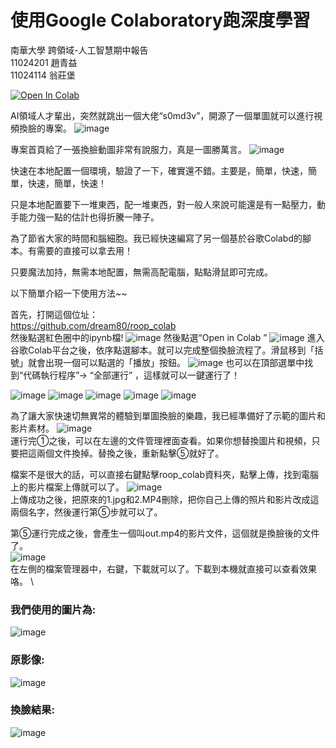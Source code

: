 # 使用Google Colaboratory跑深度學習 
南華大學 跨領域-人工智慧期中報告  
11024201 趙青益  
11024114 翁莊堡 

[![Open In Colab](https://colab.research.google.com/assets/colab-badge.svg)](https://drive.google.com/file/d/1GsWIS-K8d71gy1TrlDoSyiyLweAEpLDv/view?usp=sharing)

AI領域人才輩出，突然就跳出一個大佬“s0md3v”，開源了一個單圖就可以進行視頻換臉的專案。 
![image](https://github.com/qzhao0805/Final-report/blob/main/image/1.gif) 

專案首頁給了一張換臉動圖非常有說服力，真是一圖勝萬言。 
![image](https://github.com/qzhao0805/Final-report/blob/main/image/2.gif)  

快速在本地配置一個環境，​​驗證了一下，確實還不錯。主要是，簡單，快速，簡單，快速，簡單，快速！ 

只是本地配置要下一堆東西，配一堆東西，對一般人來說可能還是有一點壓力，動手能力強一點的估計也得折騰一陣子。 

為了節省大家的時間和腦細胞。我已經快速編寫了另一個基於谷歌Colabd的腳本。有需要的直接可以拿去用！ 

只要魔法加持，無需本地配置，無需高配電腦，點點滑鼠即可完成。 

以下簡單介紹一下使用方法~~  

首先，打開這個位址：  
<https://github.com/dream80/roop_colab>  
然後點選紅色圈中的ipynb檔! 
![image](https://github.com/qzhao0805/Final-report/blob/main/image/1.jpg) 
然後點選“Open in Colab ” 
![image](https://github.com/qzhao0805/Final-report/blob/main/image/2.jpg) 
進入谷歌Colab平台之後，依序點選腳本。就可以完成整個換臉流程了。滑鼠移到「括號」就會出現一個可以點選的「播放」按鈕。 
![image](https://github.com/qzhao0805/Final-report/blob/main/image/3.jpg) 
也可以在頂部選單中找到“代碼執行程序”-> “全部運行” ，這樣就可以一鍵運行了！ 

![image](c1.png) 
![image](c2.png) 
![image](c3.png) 
![image](c4.png) 
![image](c5.png) 



為了讓大家快速切無異常的體驗到單圖換臉的樂趣，我已經準備好了示範的圖片和影片素材。 
![image](image/4.jpg)  
運行完①之後，可以在左邊的文件管理裡面查看。如果你想替換圖片和視頻，只要把這兩個文件換掉。替換之後，重新點擊⑤就好了。 

檔案不是很大的話，可以直接右鍵點擊roop_colab資料夾，點擊上傳，找到電腦上的影片檔案上傳就可以了。 
![image](image/5.jpg)  
上傳成功之後，把原來的1.jpg和2.MP4刪除，把你自己上傳的照片和影片改成這兩個名字，然後運行第⑤步就可以了。 

第⑤運行完成之後，會產生一個叫out.mp4的影片文件，這個就是換臉後的文件了。  
![image](image/c_dir.png)   
在左側的檔案管理器中，右鍵，下載就可以了。下載到本機就直接可以查看效果咯。 \
### 我們使用的圖片為:
![image](image/trump.png)

### 原影像:

![image](image/cvv5c-mm4ap.gif) 

### 換臉結果:

![image](image/47isy-jss11.gif)


















